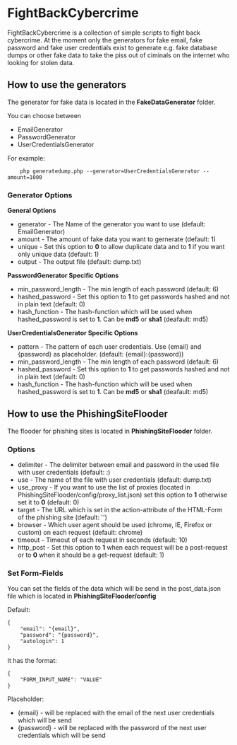 # FightBackCybercrime

FightBackCybercrime is a collection of simple scripts to fight back cybercrime.
At the moment only the generators for fake email, fake password and fake user credentials exist to generate e.g. fake database dumps or other fake data to take the piss out of ciminals on the internet who looking for stolen data. 

## How to use the generators
The generator for fake data is located in the **FakeDataGenerator** folder. 

You can choose between
* EmailGenerator 
* PasswordGenerator
* UserCredentialsGenerator

For example:
```
	php generatedump.php --generator=UserCredentialsGenerator --amount=1000 
```

### Generator Options

**General Options**
* generator - The Name of the generator you want to use (default: EmailGenerator)
* amount - The amount of fake data you want to gernerate (default: 1)
* unique - Set this option to **0** to allow duplicate data and to **1** if you want only unique data (default: 1)
* output - The output file (default: dump.txt)

**PasswordGenerator Specific Options**
* min_password_length - The min length of each password (default: 6)
* hashed_password - Set this option to **1** to get passwords hashed and not in plain text (default: 0)
* hash_function - The hash-function which will be used when hashed_password is set to **1**. Can be **md5** or **sha1** (deafault: md5)

**UserCredentialsGenerator Specific Options**
* pattern - The pattern of each user credentials. Use {email} and {password} as placeholder. (default: {email}:{password})
* min_password_length - The min length of each password (default: 6)
* hashed_password - Set this option to **1** to get passwords hashed and not in plain text (default: 0)
* hash_function - The hash-function which will be used when hashed_password is set to **1**. Can be **md5** or **sha1** (deafault: md5)



## How to use the PhishingSiteFlooder
The flooder for phishing sites is located in **PhishingSiteFlooder** folder.

### Options
* delimiter - The delimiter between email and password in the used file with user credentials (default: :)
* use - The name of the file with user credentials (default: dump.txt)
* use_proxy - If you want to use the list of proxies (located in PhishingSiteFlooder/config/proxy_list.json) set this option to **1** otherwise set it to **0** (default: 0)
* target - The URL which is set in the action-attribute of the HTML-Form of the phishing site (default: '')
* browser - Which user agent should be used (chrome, IE, Firefox or custom) on each request (default: chrome)
* timeout - Timeout of each request in seconds (default: 10)
* http_post - Set this option to **1** when each request will be a post-request or to **0** when it should be a get-request (default: 1)

### Set Form-Fields 
You can set the fields of the data which will be send in the post_data.json file which is located in **PhishingSiteFlooder/config**

Default:
```
{
	"email": "{email}",
    "password": "{password}",
    "autologin": 1
}
```
It has the format:
```
{
	"FORM_INPUT_NAME": "VALUE"
}
```


Placeholder: 
* {email} - will be replaced with the email of the next user credentials which will be send
* {password} - will be replaced with the password of the next user credentials which will be send